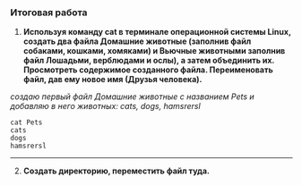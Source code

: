 ### Итоговая работа

1. **Используя команду cat в терминале операционной системы Linux, создать
два файла Домашние животные (заполнив файл собаками, кошками,
хомяками) и Вьючные животными заполнив файл Лошадьми, верблюдами и
ослы), а затем объединить их. Просмотреть содержимое созданного файла.
Переименовать файл, дав ему новое имя (Друзья человека).**

*создаю первый файл Домашние животные с названием Pets  и добавляю в него животных: cats, dogs, hamsrersl*

```
cat Pets
cats
dogs
hamsrersl
```

---
2. **Создать директорию, переместить файл туда.**
